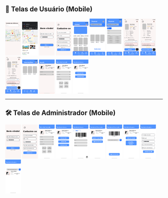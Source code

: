 ## 👤 Telas de Usuário (Mobile)


  <img src="docs/prototypes/MobU1.png" width="50"/>
  <img src="docs/prototypes/MobU2.png" width="50"/>
  <img src="docs/prototypes/MobU3.png" width="50"/>


  <img src="docs/prototypes/MobU4.png" width="50"/>
  <img src="docs/prototypes/MobU5.png" width="50"/>
  <img src="docs/prototypes/MobU6.png" width="50"/>


  <img src="docs/prototypes/MobU7.png" width="50"/>
  <img src="docs/prototypes/MobU8.png" width="50"/>
  <img src="docs/prototypes/MobU9.png" width="50"/>



  <img src="docs/prototypes/MobU10.png" width="50"/>
  <img src="docs/prototypes/MobU11.png" width="50"/>
  <img src="docs/prototypes/MobU12.png" width="50"/>


  <img src="docs/prototypes/MobU13.png" width="50"/>
  <img src="docs/prototypes/MobU14.png" width="50"/>


---

## 🛠️ Telas de Administrador (Mobile)


  <img src="docs/prototypes/MobA1.png" width="50"/>
  <img src="docs/prototypes/MobA2.png" width="50"/>
  <img src="docs/prototypes/MobA3.png" width="50"/>



  <img src="docs/prototypes/MobA4.png" width="50"/>
  <img src="docs/prototypes/MobA5.png" width="50"/>
  <img src="docs/prototypes/MobA6.png" width="50"/>


  <img src="docs/prototypes/MobA7.png" width="50"/>
  <img src="docs/prototypes/MobA8.png" width="50"/>
  <img src="docs/prototypes/MobA9.png" width="50"/>


  <img src="docs/prototypes/MobA10.png" width="50"/>


